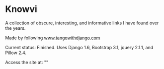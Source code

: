 Knowvi
======

A collection of obscure, interesting, and informative links I have found over
the years.

Made by following www.tangowithdjango.com

Current status: Finished. Uses Django 1.6, Bootstrap 3.1, jquery 2.1.1,
and Pillow 2.4.

Access the site at: ""
